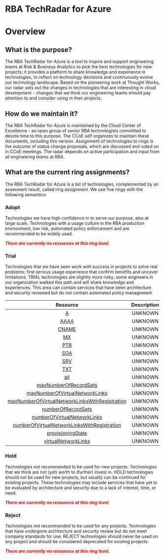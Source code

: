 
RBA TechRadar for Azure
=======================

# Overview

## What is the purpose?


The RBA TechRadar for Azure is a tool to inspire and support engineering teams at Risk & Business Analytics to pick the best technologies for new projects; it provides a platform to share knowledge and experience in technologies, to reflect on technology decisions and continuously evolve our technology landscape.  Based on the pioneering work at Thought Works, our radar sets out the changes in technologies that are interesting in cloud development - changes that we think our engineering teams should pay attention to and consider using in their projects.
## How do we maintain it?


The RBA TechRadar for Azure is maintained by the Cloud Center of Excellence - an open group of senior RBA technologists committed to devote time to this purpose.  The CCoE self organizes to maintain these documents, including this version.  Assignment of technologies to rings is the outcome of status change proposals, which are discussed and voted on in CCoE meetings.  The radar depends on active participation and input from all engineering teams at RBA.
## What are the current ring assignments?


The RBA TechRadar for Azure is a list of technologies, complemented by an assesment result, called ring assignment.  We use five rings with the following semantics:
### Adopt


Technologies we have high confidence in to serve our purpose, also at large scale.  Technologies with a usage culture in the RBA production environment, low risk, automated policy enforcement and are recommended to be widely used.  
  
***<font color="red"> There are currently no resources at this ring level. </font>***
### Trial


Technologies that we have seen work with success in projects to solve real problems;  first serious usage experience that confirm benefits and uncover limitations.  TRIAL technologies are slightly more risky; some engineers in our organization walked this path and will share knowledge and experiences.  This area can contain services that have been architecture and security reviewed but do not contain automated policy managmeent.  

|Resource|Description|Path|Status|
| :---: | :---: | :---: | :---: |
|[A](https://github.com/openrba/python-azure-techradar/blob/master/Microsoft.Network/privateDnsZones/A)|UNKNOWN|Microsoft.Network/privateDnsZones/A|TRIAL|
|[AAAA](https://github.com/openrba/python-azure-techradar/blob/master/Microsoft.Network/privateDnsZones/AAAA)|UNKNOWN|Microsoft.Network/privateDnsZones/AAAA|TRIAL|
|[CNAME](https://github.com/openrba/python-azure-techradar/blob/master/Microsoft.Network/privateDnsZones/CNAME)|UNKNOWN|Microsoft.Network/privateDnsZones/CNAME|TRIAL|
|[MX](https://github.com/openrba/python-azure-techradar/blob/master/Microsoft.Network/privateDnsZones/MX)|UNKNOWN|Microsoft.Network/privateDnsZones/MX|TRIAL|
|[PTR](https://github.com/openrba/python-azure-techradar/blob/master/Microsoft.Network/privateDnsZones/PTR)|UNKNOWN|Microsoft.Network/privateDnsZones/PTR|TRIAL|
|[SOA](https://github.com/openrba/python-azure-techradar/blob/master/Microsoft.Network/privateDnsZones/SOA)|UNKNOWN|Microsoft.Network/privateDnsZones/SOA|TRIAL|
|[SRV](https://github.com/openrba/python-azure-techradar/blob/master/Microsoft.Network/privateDnsZones/SRV)|UNKNOWN|Microsoft.Network/privateDnsZones/SRV|TRIAL|
|[TXT](https://github.com/openrba/python-azure-techradar/blob/master/Microsoft.Network/privateDnsZones/TXT)|UNKNOWN|Microsoft.Network/privateDnsZones/TXT|TRIAL|
|[all](https://github.com/openrba/python-azure-techradar/blob/master/Microsoft.Network/privateDnsZones/all)|UNKNOWN|Microsoft.Network/privateDnsZones/all|TRIAL|
|[maxNumberOfRecordSets](https://github.com/openrba/python-azure-techradar/blob/master/Microsoft.Network/privateDnsZones/maxNumberOfRecordSets)|UNKNOWN|Microsoft.Network/privateDnsZones/maxNumberOfRecordSets|TRIAL|
|[maxNumberOfVirtualNetworkLinks](https://github.com/openrba/python-azure-techradar/blob/master/Microsoft.Network/privateDnsZones/maxNumberOfVirtualNetworkLinks)|UNKNOWN|Microsoft.Network/privateDnsZones/maxNumberOfVirtualNetworkLinks|TRIAL|
|[maxNumberOfVirtualNetworkLinksWithRegistration](https://github.com/openrba/python-azure-techradar/blob/master/Microsoft.Network/privateDnsZones/maxNumberOfVirtualNetworkLinksWithRegistration)|UNKNOWN|Microsoft.Network/privateDnsZones/maxNumberOfVirtualNetworkLinksWithRegistration|TRIAL|
|[numberOfRecordSets](https://github.com/openrba/python-azure-techradar/blob/master/Microsoft.Network/privateDnsZones/numberOfRecordSets)|UNKNOWN|Microsoft.Network/privateDnsZones/numberOfRecordSets|TRIAL|
|[numberOfVirtualNetworkLinks](https://github.com/openrba/python-azure-techradar/blob/master/Microsoft.Network/privateDnsZones/numberOfVirtualNetworkLinks)|UNKNOWN|Microsoft.Network/privateDnsZones/numberOfVirtualNetworkLinks|TRIAL|
|[numberOfVirtualNetworkLinksWithRegistration](https://github.com/openrba/python-azure-techradar/blob/master/Microsoft.Network/privateDnsZones/numberOfVirtualNetworkLinksWithRegistration)|UNKNOWN|Microsoft.Network/privateDnsZones/numberOfVirtualNetworkLinksWithRegistration|TRIAL|
|[provisioningState](https://github.com/openrba/python-azure-techradar/blob/master/Microsoft.Network/privateDnsZones/provisioningState)|UNKNOWN|Microsoft.Network/privateDnsZones/provisioningState|TRIAL|
|[virtualNetworkLinks](https://github.com/openrba/python-azure-techradar/blob/master/Microsoft.Network/privateDnsZones/virtualNetworkLinks)|UNKNOWN|Microsoft.Network/privateDnsZones/virtualNetworkLinks|TRIAL|

### Hold


Technologies not recommended to be used for new projects. Technologies that we think are not (yet) worth to (further) invest in.  HOLD technologies should not be used for new projects, but usually can be continued for existing projects.  These technologies may include services that have yet to be evaluated by architecture and security due to a lack of interest, time, or need.  
  
***<font color="red"> There are currently no resources at this ring level. </font>***
### Reject


Technologies not recommended to be used for any projects. Technologies that have undergone architecture and security review but do not meet company standards for use.  REJECT technologies should never be used on any project and should be considered deprecated for existing projects.  
  
***<font color="red"> There are currently no resources at this ring level. </font>***